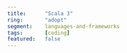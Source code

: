 ```yaml
---
title:      "Scala 3"
ring:       "adopt"
segment:    languages-and-frameworks
tags:       [coding]
featured:   false
---
```


